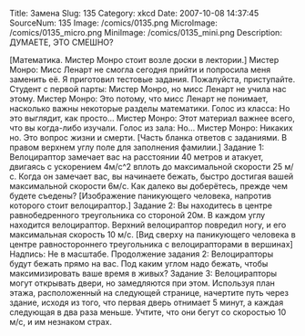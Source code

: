 Title: Замена 
Slug: 135 
Category: xkcd 
Date: 2007-10-08 14:37:45 
SourceNum: 135 
Image: /comics/0135.png 
MicroImage: /comics/0135_micro.png 
MiniImage: /comics/0135_mini.png 
Description: ДУМАЕТЕ, ЭТО СМЕШНО? 

[Математика. Мистер Монро стоит возле доски в лектории.]
Мистер Монро: Мисс Ленарт не смогла сегодня прийти и попросила меня заменить её. Я приготовил тестовые задания. Пожалуйста, приступайте.
Студент с первой парты: Мистер Монро, но мисс Ленарт не учила нас этому.
Мистер Монро: Это потому, что мисс Ленарт не понимает, насколько важны некоторые разделы математики.
Голос из класса: Но это выглядит, как просто…
Мистер Монро: Этот материал важнее всего, что вы когда-либо изучали.
Голос из зала: Но…
Мистер Монро: Никаких но. Это вопрос жизни и смерти.
[Часть бланка ответов с заданиями. В правом верхнем углу поле для заполнения фамилии.]
Задание 1: Велоцираптор замечает вас на расстоянии 40 метров и атакует, двигаясь с ускорением 4м/с^2 вплоть до максимальной скорости 25 м/с. Когда он замечает вас, вы начинаете бежать, быстро достигая вашей максимальной скорости 6м/с. Как далеко вы доберётесь, прежде чем будете съедены?
[Изображение паникующего человека, напротив которого стоит велоцираптор.]
Задание 2: Вы находитесь в центре равнобедренного треугольника со стороной 20м. В каждом углу находится велоцираптор. Верхний велоцираптор повредил ногу, и его максимальная скорость 10 м/с.
[Вид сверху на паникующего человека в центре равностороннего треугольника с велоцирапторами в вершинах]
Надпись: Не в масштабе.
Продолжение задания 2: Велоцирапторы будут бежать прямо на вас. Под каким углом надо бежать, чтобы максимизировать ваше время в живых?
Задание 3: Велоцирапторы могут открывать двери, но замедляются при этом. Используя план этажа, расположенный на следующей странице, начертите путь через здание, исходя из того, что первая дверь отнимает 5 минут, а каждая следующая в два раза меньше. Учтите, что они бегут со скоростью 10 м/с, и им незнаком страх.